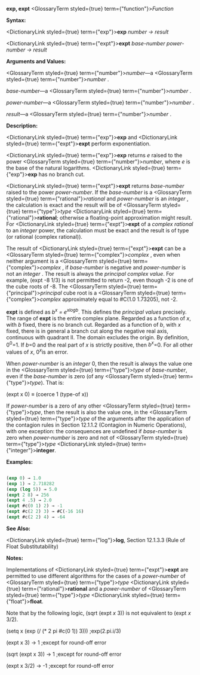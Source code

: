 **exp, expt** <GlossaryTerm styled={true} term={"function"}><i>Function</i></GlossaryTerm> 



**Syntax:** 



<DictionaryLink styled={true} term={"exp"}><b>exp</b></DictionaryLink> *number → result* 



<DictionaryLink styled={true} term={"expt"}><b>expt</b></DictionaryLink> *base-number power-number → result* 



**Arguments and Values:** 



<GlossaryTerm styled={true} term={"number"}><i>number</i></GlossaryTerm>—a <GlossaryTerm styled={true} term={"number"}><i>number</i></GlossaryTerm> . 



*base-number*—a <GlossaryTerm styled={true} term={"number"}><i>number</i></GlossaryTerm> . 



*power-number*—a <GlossaryTerm styled={true} term={"number"}><i>number</i></GlossaryTerm> . 



*result*—a <GlossaryTerm styled={true} term={"number"}><i>number</i></GlossaryTerm> . 



**Description:** 



<DictionaryLink styled={true} term={"exp"}><b>exp</b></DictionaryLink> and <DictionaryLink styled={true} term={"expt"}><b>expt</b></DictionaryLink> perform exponentiation. 



<DictionaryLink styled={true} term={"exp"}><b>exp</b></DictionaryLink> returns *e* raised to the power <GlossaryTerm styled={true} term={"number"}><i>number</i></GlossaryTerm>, where *e* is the base of the natural logarithms. <DictionaryLink styled={true} term={"exp"}><b>exp</b></DictionaryLink> has no branch cut. 



<DictionaryLink styled={true} term={"expt"}><b>expt</b></DictionaryLink> returns *base-number* raised to the power *power-number*. If the *base-number* is a <GlossaryTerm styled={true} term={"rational"}><i>rational</i></GlossaryTerm> and *power-number* is an *integer* , the calculation is exact and the result will be of <GlossaryTerm styled={true} term={"type"}><i>type</i></GlossaryTerm> <DictionaryLink styled={true} term={"rational"}><b>rational</b></DictionaryLink>; otherwise a floating-point approximation might result. For <DictionaryLink styled={true} term={"expt"}><b>expt</b></DictionaryLink> of a *complex rational* to an *integer* power, the calculation must be exact and the result is of type (or rational (complex rational)). 



The result of <DictionaryLink styled={true} term={"expt"}><b>expt</b></DictionaryLink> can be a <GlossaryTerm styled={true} term={"complex"}><i>complex</i></GlossaryTerm> , even when neither argument is a <GlossaryTerm styled={true} term={"complex"}><i>complex</i></GlossaryTerm> , if *base-number* is negative and *power-number* is not an *integer* . The result is always the *principal complex value*. For example, (expt -8 1/3) is not permitted to return -2, even though -2 is one of the cube roots of -8. The <GlossaryTerm styled={true} term={"principal"}><i>principal</i></GlossaryTerm> cube root is a <GlossaryTerm styled={true} term={"complex"}><i>complex</i></GlossaryTerm> approximately equal to #C(1.0 1.73205), not -2. 



<b>expt</b> is defined as <i>b<sup>x</sup> = e<sup>xlogb</sup></i>. This defines the <i>principal values</i> precisely. The range of <b>expt</b> is the entire complex plane. Regarded as a function of <i>x</i>, with <i>b</i> fixed, there is no branch cut. Regarded as a function of <i>b</i>, with <i>x</i> fixed, there is in general a branch cut along the negative real axis, continuous with quadrant II. The domain excludes the origin. By definition, 0<sup>0</sup>=1. If <i>b</i>=0 and the real part of <i>x</i> is strictly positive, then <i>b<sup>x</sup></i>=0. For all other values of <i>x</i>, 0<i><sup>x</sup></i>is an error. 







 



 



When *power-number* is an *integer* 0, then the result is always the value one in the <GlossaryTerm styled={true} term={"type"}><i>type</i></GlossaryTerm> of *base-number*, even if the *base-number* is zero (of any <GlossaryTerm styled={true} term={"type"}><i>type</i></GlossaryTerm>). That is: 



(expt x 0) *≡* (coerce 1 (type-of x)) 



If *power-number* is a zero of any other <GlossaryTerm styled={true} term={"type"}><i>type</i></GlossaryTerm>, then the result is also the value one, in the <GlossaryTerm styled={true} term={"type"}><i>type</i></GlossaryTerm> of the arguments after the application of the contagion rules in Section 12.1.1.2 (Contagion in Numeric Operations), with one exception: the consequences are undefined if *base-number* is zero when *power-number* is zero and not of <GlossaryTerm styled={true} term={"type"}><i>type</i></GlossaryTerm> <DictionaryLink styled={true} term={"integer"}><b>integer</b></DictionaryLink>. 



**Examples:**
```lisp

(exp 0) → 1.0 
(exp 1) → 2.718282 
(exp (log 5)) → 5.0 
(expt 2 8) → 256 
(expt 4 .5) → 2.0 
(expt #c(0 1) 2) → -1 
(expt #c(2 2) 3) → #C(-16 16) 
(expt #c(2 2) 4) → -64 

```
**See Also:** 



<DictionaryLink styled={true} term={"log"}><b>log</b></DictionaryLink>, Section 12.1.3.3 (Rule of Float Substitutability) 



**Notes:** 



Implementations of <DictionaryLink styled={true} term={"expt"}><b>expt</b></DictionaryLink> are permitted to use different algorithms for the cases of a *power-number* of <GlossaryTerm styled={true} term={"type"}><i>type</i></GlossaryTerm> <DictionaryLink styled={true} term={"rational"}><b>rational</b></DictionaryLink> and a *power-number* of <GlossaryTerm styled={true} term={"type"}><i>type</i></GlossaryTerm> <DictionaryLink styled={true} term={"float"}><b>float</b></DictionaryLink>. 



Note that by the following logic, (sqrt (expt *x* 3)) is not equivalent to (expt *x* 3/2). 



(setq x (exp (/ (\* 2 pi #c(0 1)) 3))) ;exp(2.pi.i/3) 



(expt x 3) → 1 ;except for round-off error 



(sqrt (expt x 3)) → 1 ;except for round-off error 



(expt x 3/2) → -1 ;except for round-off error 



